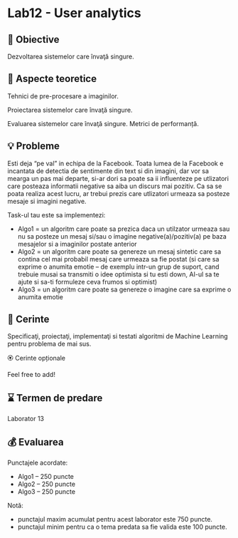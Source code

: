 # Lab12 - User analytics



## :microscope: Obiective 

Dezvoltarea sistemelor care învaţă singure. 

## :book:  Aspecte teoretice

Tehnici de pre-procesare a imaginilor.

Proiectarea sistemelor care învaţă singure.

Evaluarea sistemelor care învaţă singure. Metrici de performanță. 


## :bulb: Probleme

Esti deja  “pe val” in echipa de la Facebook. Toata lumea de la Facebook e incantata de detectia de sentimente din text si din imagini, dar vor sa mearga un pas mai departe, si-ar dori sa poate sa ii influenteze pe utlizatori care posteaza informatii negative sa aiba un discurs mai pozitiv. Ca sa se poata realiza acest lucru, ar trebui prezis care utlizatori urmeaza sa posteze mesaje si imagini negative.

Task-ul tau este sa implementezi:

- Algo1 = un algoritm care poate sa prezica daca un utilzator urmeaza sau nu sa posteze un mesaj si/sau o imagine negative(a)/pozitiv(a) pe baza mesajelor si a imaginilor postate anterior
- Algo2 = un algoritm care poate sa genereze un mesaj sintetic care sa contina cel mai probabil mesaj care urmeaza sa fie postat (si care sa exprime o anumita emotie – de exemplu intr-un grup de suport, cand trebuie musai sa transmiti o idee optimista si tu esti down, AI-ul sa te ajute si sa-ti formuleze ceva frumos si optimist)
- Algo3 = un algoritm care poate sa genereze o imagine care sa exprime o anumita emotie



## :memo:  Cerinte 

Specificaţi, proiectaţi, implementaţi si testati algoritmi de Machine Learning pentru problema de mai sus.

🏵️ Cerinte opționale

Feel free to add!


## :hourglass: Termen de predare 
Laborator 13

## :moneybag: Evaluarea

Punctajele acordate:
- Algo1 – 250 puncte
- Algo2 – 250 puncte
- Algo3 – 250 puncte


Notă: 
- punctajul maxim acumulat pentru acest laborator este 750 puncte.
- punctajul minim pentru ca o tema predata sa fie valida este 100 puncte.  




